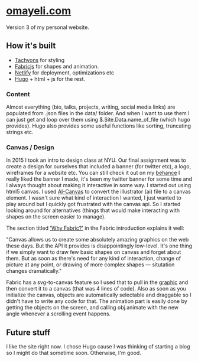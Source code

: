 [omayeli.com](https://www.omayeli.com/)
==============

Version 3 of my personal website. 

## How it's built

* [Tachyons](http://tachyons.io/docs/) for styling
* [Fabricjs](http://fabricjs.com/) for shapes and animation.
* [Netlify](https://www.netlify.com/) for deployment, optimizations etc
* [Hugo](https://gohugo.io/) + html + js for the rest. 

### Content

Almost everything (bio, talks, projects, writing, social media links) are
populated from .json files in the data/ folder. And when I want to use them
I can just get and loop over them using $.Site.Data.name_of_file (which hugo
provides). Hugo also provides some useful functions like sorting, truncating
strings etc.

### Canvas / Design

In 2015 I took an intro to design class at NYU. Our final assignment was to create
a design for ourselves that included a banner (for twitter etc), a logo, wireframes
for a website etc. You can still check it out on my
[behance](https://www.behance.net/gallery/28201389/Personal-Branding)
I really liked the banner I made, it's been my twitter banner for 
some time and I always thought about making it interactive in some way.
I started out using html5 canvas. I used [AI-Canvas](http://blog.mikeswanson.com/ai2canvas)
to convert the illustrator (ai) file to a canvas element. I wasn't sure what kind 
of interaction I wanted, I just wanted to play around but I quickly got frustrated with the 
canvas api. So I started looking around for alternatives (things that would make
interacting with shapes on the screen easier to manage). 

The section titled ['Why Fabric?'](http://fabricjs.com/fabric-intro-part-1)
in the Fabric introduction explains it well:

"Canvas allows us to create some absolutely amazing graphics on the web these days. 
But the API it provides is disappointingly low-level. It's one thing if we simply 
want to draw few basic shapes on canvas and forget about them. But as soon as there's 
need for any kind of interaction, change of picture at any point, or drawing of more complex shapes
— situtation changes dramatically."

Fabric has a svg-to-canvas feature so I used that to pull in the 
[graphic](https://github.com/oa495/portfolio-site/blob/master/static/images/graphic.svg)
and then convert it to a canvas (that was 4 lines of code). Also as soon as you initialize
the canvas, objects are automatically selectable and draggable so I didn't have to write any
code for that. The animation part is easily done by getting the objects on the screen,
and calling obj.animate with the new angle whenever a scrolling event happens. 

## Future stuff
I like the site right now. I chose Hugo cause I was thinking of starting a blog so
I might do that sometime soon. Otherwise, I'm good. 
